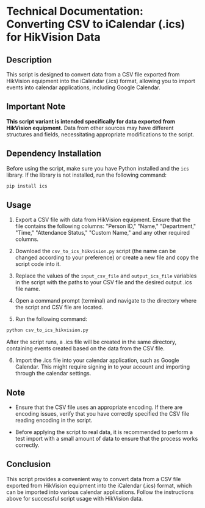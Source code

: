 # Technical Documentation: Converting CSV to iCalendar (.ics) for HikVision Data

## Description

This script is designed to convert data from a CSV file exported from HikVision equipment into the iCalendar (.ics) format, allowing you to import events into calendar applications, including Google Calendar.

## Important Note

**This script variant is intended specifically for data exported from HikVision equipment.** Data from other sources may have different structures and fields, necessitating appropriate modifications to the script.

## Dependency Installation

Before using the script, make sure you have Python installed and the `ics` library. If the library is not installed, run the following command:

```bash
pip install ics
```

## Usage

1. Export a CSV file with data from HikVision equipment. Ensure that the file contains the following columns: "Person ID," "Name," "Department," "Time," "Attendance Status," "Custom Name," and any other required columns.

2. Download the `csv_to_ics_hikvision.py` script (the name can be changed according to your preference) or create a new file and copy the script code into it.

3. Replace the values of the `input_csv_file` and `output_ics_file` variables in the script with the paths to your CSV file and the desired output .ics file name.

4. Open a command prompt (terminal) and navigate to the directory where the script and CSV file are located.

5. Run the following command:

```bash
python csv_to_ics_hikvision.py
```

After the script runs, a .ics file will be created in the same directory, containing events created based on the data from the CSV file.

6. Import the .ics file into your calendar application, such as Google Calendar. This might require signing in to your account and importing through the calendar settings.

## Note

- Ensure that the CSV file uses an appropriate encoding. If there are encoding issues, verify that you have correctly specified the CSV file reading encoding in the script.

- Before applying the script to real data, it is recommended to perform a test import with a small amount of data to ensure that the process works correctly.

## Conclusion

This script provides a convenient way to convert data from a CSV file exported from HikVision equipment into the iCalendar (.ics) format, which can be imported into various calendar applications. Follow the instructions above for successful script usage with HikVision data.
